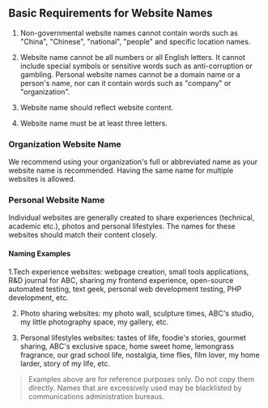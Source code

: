 ﻿## Basic Requirements for Website Names

1. Non-governmental website names cannot contain words such as "China", "Chinese", "national", "people" and specific location names.

2. Website name cannot be all numbers or all English letters. It cannot include special symbols or sensitive words such as anti-corruption or gambling. Personal website names cannot be a domain name or a person's name, nor can it contain words such as "company" or "organization".

3. Website name should reflect website content.

4. Website name must be at least three letters.

### Organization Website Name

We recommend using your organization's full or abbreviated name as your website name is recommended. Having the same name for multiple websites is allowed.

### Personal Website Name

Individual websites are generally created to share experiences (technical, academic etc.), photos and personal lifestyles. The names for these websites should match their content closely.

#### Naming Examples

1.Tech experience websites:  webpage creation, small tools applications, R&D journal for ABC, sharing my frontend experience, open-source automated testing, text geek, personal web development testing, PHP development, etc.

2. Photo sharing websites: my photo wall, sculpture times, ABC's studio, my little photography space, my gallery, etc.

3. Personal lifestyles websites: tastes of life, foodie's stories, gourmet sharing,  ABC's exclusive space, home sweet home, lemongrass fragrance, our grad school life, nostalgia, time flies, film lover, my home larder, story of my life, etc.

>Examples above are for reference purposes only. Do not copy them directly. Names that are excessively used may be blacklisted by communications administration bureaus.
